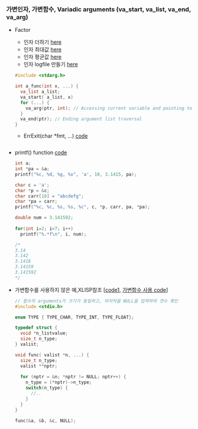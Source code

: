 ### 가변인자, 가변함수, Variadic arguments (va_start, va_list, va_end, va_arg) 
* Factor
    * 인자 더하기 [here](https://github.com/csbyun-data/C-Pro/blob/main/chap01/VariableArgument_Add.c) 
    * 인자 최대값 [here](https://github.com/csbyun-data/C-Pro/blob/main/chap01/VariableArgument_Max.c) 
    * 인자 평균값 [here](https://github.com/csbyun-data/C-Pro/blob/main/chap01/VariableArgument_Average.c)
    * 인자 logfile 만들기 [here](https://github.com/csbyun-data/C-Pro/blob/main/chap01/VariableArgument_Log.c) 
    ```c
    #include <stdarg.h>
    
    int a_func(int x, ...) {
      va_list a_list;
      va_start( a_list, x)
      for (...) {
        va_arg(ptr, int); // Accessing current variable and pointing to next one
      }
      va_end(ptr); // Ending argument list traversal
    }
    ```
   * ErrExit(char *fmt, ...) [code]()
   ```
   ```
   
* printf() function [code](https://github.com/csbyun-data/C-Pro/blob/main/chap01/Variadic/printf_format1.c)
    ```c
    int a;
    int *pa = &a;
    printf("%c, %d, %g, %x", 'a', 10, 3.1415, pa);

    char c = 'a';
    char *p = &c;
    char carr[10] = "abcdefg";
    char *pa = carr;
    printf("%c, %c, %s, %s, %c", c, *p, carr, pa, *pa);
    ```
    ```c
    double num = 3.141592;
    	
    for(int i=2; i<7; i++)
      printf("%.*f\n", i, num);
    
    /*
    3.14
    3.142
    3.1416
    3.14159
    3.141592
    */
    ```
* 가변함수를 사용하지 않은 예,XLISP참조 [[code1](https://github.com/csbyun-data/C-Pro/blob/main/chap01/Variadic/valist_argument.c), [가변함수 사용 code](https://github.com/csbyun-data/C-Pro/blob/main/chap01/Variadic/valist_argument1.c)]
   ```c
   // 함수의 arguments가 크기가 동일하고, 마지막을 NULL을 입력하여 갯수 확인
   #include <stdio.h>
   
   enum TYPE { TYPE_CHAR, TYPE_INT, TYPE_FLOAT};
   
   typedef struct {
     void *n_listvalue;
     size_t n_type;
   } valist;
   
   void func( valist *n, ...) {
     size_t n_type;
     valist **nptr;
   	
     for (nptr = &n; *nptr != NULL; nptr++) {
       n_type = (*nptr)->n_type;
       switch(n_type) {
         //..
       }
     }	
   }
   
   func(&a, &b, &c, NULL);
   ```

